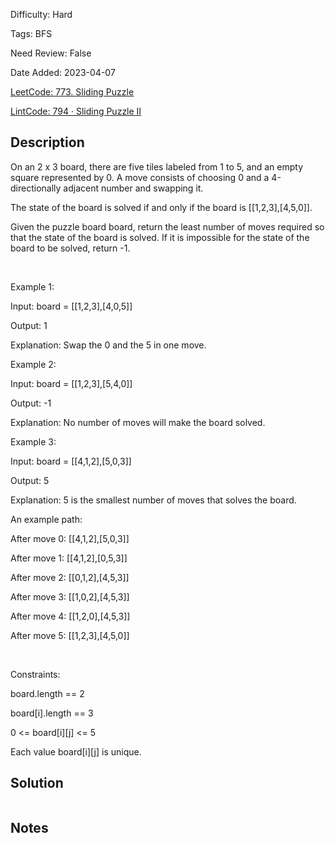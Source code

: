 Difficulty: Hard

Tags: BFS

Need Review: False

Date Added: 2023-04-07

[LeetCode: 773. Sliding Puzzle](https://leetcode.com/problems/sliding-puzzle/)

[LintCode: 794 · Sliding Puzzle II](https://lintcode.com/problem/794 )

## Description 

On an 2 x 3 board, there are five tiles labeled from 1 to 5, and an empty square represented by 0. A move consists of choosing 0 and a 4-directionally adjacent number and swapping it.

The state of the board is solved if and only if the board is [[1,2,3],[4,5,0]].

Given the puzzle board board, return the least number of moves required so that the state of the board is solved. If it is impossible for the state of the board to be solved, return -1.

 

Example 1:





Input: board = [[1,2,3],[4,0,5]]

Output: 1

Explanation: Swap the 0 and the 5 in one move.



Example 2:





Input: board = [[1,2,3],[5,4,0]]

Output: -1

Explanation: No number of moves will make the board solved.



Example 3:





Input: board = [[4,1,2],[5,0,3]]

Output: 5

Explanation: 5 is the smallest number of moves that solves the board.

An example path:

After move 0: [[4,1,2],[5,0,3]]

After move 1: [[4,1,2],[0,5,3]]

After move 2: [[0,1,2],[4,5,3]]

After move 3: [[1,0,2],[4,5,3]]

After move 4: [[1,2,0],[4,5,3]]

After move 5: [[1,2,3],[4,5,0]]



 

Constraints:



board.length == 2

board[i].length == 3

0 <= board[i][j] <= 5

Each value board[i][j] is unique.



## Solution 
 ```python 

 ``` 
## Notes